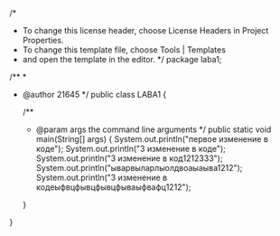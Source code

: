 /*
 * To change this license header, choose License Headers in Project Properties.
 * To change this template file, choose Tools | Templates
 * and open the template in the editor.
 */
package laba1;

/**
 *
 * @author 21645
 */
public class LABA1 {

    /**
     * @param args the command line arguments
     */
    public static void main(String[] args) {
        System.out.println("первое изменение в коде");
        System.out.println("3 изменение в коде");
        System.out.println("3 изменение в код1212333");
        System.out.println("ыварвыларлыолдвоаыаыва1212");
        System.out.println("3 изменение в кодеыфвцфывцфывцфываыфвафц1212");
         
    }
    
}
